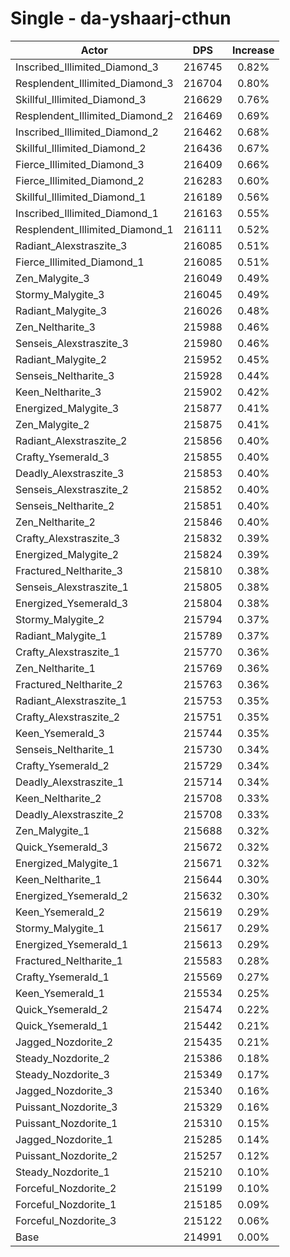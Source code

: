 # Single - da-yshaarj-cthun
| Actor | DPS | Increase |
|---|:---:|:---:|
|Inscribed_Illimited_Diamond_3|216745|0.82%|
|Resplendent_Illimited_Diamond_3|216704|0.80%|
|Skillful_Illimited_Diamond_3|216629|0.76%|
|Resplendent_Illimited_Diamond_2|216469|0.69%|
|Inscribed_Illimited_Diamond_2|216462|0.68%|
|Skillful_Illimited_Diamond_2|216436|0.67%|
|Fierce_Illimited_Diamond_3|216409|0.66%|
|Fierce_Illimited_Diamond_2|216283|0.60%|
|Skillful_Illimited_Diamond_1|216189|0.56%|
|Inscribed_Illimited_Diamond_1|216163|0.55%|
|Resplendent_Illimited_Diamond_1|216111|0.52%|
|Radiant_Alexstraszite_3|216085|0.51%|
|Fierce_Illimited_Diamond_1|216085|0.51%|
|Zen_Malygite_3|216049|0.49%|
|Stormy_Malygite_3|216045|0.49%|
|Radiant_Malygite_3|216026|0.48%|
|Zen_Neltharite_3|215988|0.46%|
|Senseis_Alexstraszite_3|215980|0.46%|
|Radiant_Malygite_2|215952|0.45%|
|Senseis_Neltharite_3|215928|0.44%|
|Keen_Neltharite_3|215902|0.42%|
|Energized_Malygite_3|215877|0.41%|
|Zen_Malygite_2|215875|0.41%|
|Radiant_Alexstraszite_2|215856|0.40%|
|Crafty_Ysemerald_3|215855|0.40%|
|Deadly_Alexstraszite_3|215853|0.40%|
|Senseis_Alexstraszite_2|215852|0.40%|
|Senseis_Neltharite_2|215851|0.40%|
|Zen_Neltharite_2|215846|0.40%|
|Crafty_Alexstraszite_3|215832|0.39%|
|Energized_Malygite_2|215824|0.39%|
|Fractured_Neltharite_3|215810|0.38%|
|Senseis_Alexstraszite_1|215805|0.38%|
|Energized_Ysemerald_3|215804|0.38%|
|Stormy_Malygite_2|215794|0.37%|
|Radiant_Malygite_1|215789|0.37%|
|Crafty_Alexstraszite_1|215770|0.36%|
|Zen_Neltharite_1|215769|0.36%|
|Fractured_Neltharite_2|215763|0.36%|
|Radiant_Alexstraszite_1|215753|0.35%|
|Crafty_Alexstraszite_2|215751|0.35%|
|Keen_Ysemerald_3|215744|0.35%|
|Senseis_Neltharite_1|215730|0.34%|
|Crafty_Ysemerald_2|215729|0.34%|
|Deadly_Alexstraszite_1|215714|0.34%|
|Keen_Neltharite_2|215708|0.33%|
|Deadly_Alexstraszite_2|215708|0.33%|
|Zen_Malygite_1|215688|0.32%|
|Quick_Ysemerald_3|215672|0.32%|
|Energized_Malygite_1|215671|0.32%|
|Keen_Neltharite_1|215644|0.30%|
|Energized_Ysemerald_2|215632|0.30%|
|Keen_Ysemerald_2|215619|0.29%|
|Stormy_Malygite_1|215617|0.29%|
|Energized_Ysemerald_1|215613|0.29%|
|Fractured_Neltharite_1|215583|0.28%|
|Crafty_Ysemerald_1|215569|0.27%|
|Keen_Ysemerald_1|215534|0.25%|
|Quick_Ysemerald_2|215474|0.22%|
|Quick_Ysemerald_1|215442|0.21%|
|Jagged_Nozdorite_2|215435|0.21%|
|Steady_Nozdorite_2|215386|0.18%|
|Steady_Nozdorite_3|215349|0.17%|
|Jagged_Nozdorite_3|215340|0.16%|
|Puissant_Nozdorite_3|215329|0.16%|
|Puissant_Nozdorite_1|215310|0.15%|
|Jagged_Nozdorite_1|215285|0.14%|
|Puissant_Nozdorite_2|215257|0.12%|
|Steady_Nozdorite_1|215210|0.10%|
|Forceful_Nozdorite_2|215199|0.10%|
|Forceful_Nozdorite_1|215185|0.09%|
|Forceful_Nozdorite_3|215122|0.06%|
|Base|214991|0.00%|
